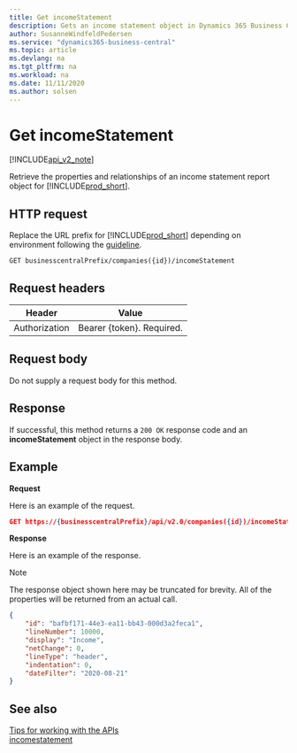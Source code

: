 ```yaml
---
title: Get incomeStatement  
description: Gets an income statement object in Dynamics 365 Business Central.
author: SusanneWindfeldPedersen
ms.service: "dynamics365-business-central"
ms.topic: article
ms.devlang: na
ms.tgt_pltfrm: na
ms.workload: na
ms.date: 11/11/2020
ms.author: solsen
---
```


# Get incomeStatement

[!INCLUDE[api_v2_note](../../../includes/api_v2_note.md)]

Retrieve the properties and relationships of an income statement report object for [!INCLUDE[prod_short](../../../includes/prod_short.md)].

## HTTP request
Replace the URL prefix for [!INCLUDE[prod_short](../../../includes/prod_short.md)] depending on environment following the [guideline](../../v2.0/endpoints-apis-for-dynamics.md).
```
GET businesscentralPrefix/companies({id})/incomeStatement
```

## Request headers

|Header       |Value                     |
|-------------|--------------------------|
|Authorization|Bearer {token}. Required. |

## Request body
Do not supply a request body for this method.

## Response
If successful, this method returns a ```200 OK``` response code and an **incomeStatement** object in the response body.

## Example

**Request**

Here is an example of the request.
```json
GET https://{businesscentralPrefix}/api/v2.0/companies({id})/incomeStatement?$orderby=lineNumber&$filter=dateFilter ge 2019-01-01 and dateFilter le 2020-12-31
```

**Response**

Here is an example of the response. 

> [!NOTE]  
>   The response object shown here may be truncated for brevity. All of the properties will be returned from an actual call.

```json
{
    "id": "bafbf171-44e3-ea11-bb43-000d3a2feca1",
    "lineNumber": 10000,
    "display": "Income",
    "netChange": 0,
    "lineType": "header",
    "indentation": 0,
    "dateFilter": "2020-08-21"
}
```


## See also
[Tips for working with the APIs](../../developer/devenv-connect-apps-tips.md)    
[incomestatement](../resources/dynamics_incomestatement.md)    

